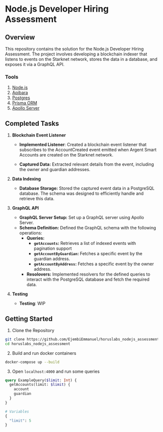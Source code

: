 # Node.js Developer Hiring Assessment

## Overview

This repository contains the solution for the Node.js Developer Hiring Assessment. The project involves developing a blockchain indexer that listens to events on the Starknet network, stores the data in a database, and exposes it via a GraphQL API.

### Tools
1. [Node.js](https://nodejs.org/en)
2. [Apibara](https://www.apibara.com/)
3. [Postgres](https://www.postgresql.org/)
4. [Prisma ORM](https://www.prisma.io/)
5. [Apollo Server](https://www.apollographql.com/)

## Completed Tasks

1. **Blockchain Event Listener**

    - **Implemented Listener**: Created a blockchain event listener that subscribes to the AccountCreated event emitted when Argent Smart Accounts are created on the Starknet network.

    - **Captured Data:** Extracted relevant details from the event, including the owner and guardian addresses.

2. **Data Indexing**

    - **Database Storage:** Stored the captured event data in a PostgreSQL database. The schema was designed to efficiently handle and retrieve this data.

3. **GraphQL API**

    - **GraphQL Server Setup:** Set up a GraphQL server using Apollo Server.
    - **Schema Definition:** Defined the GraphQL schema with the following operations:
        - **Queries:**
            - **`getAccounts`:** Retrieves a list of indexed events with pagination support
            - **`getAccountByGuardian`:** Fetches a specific event by the guardian address.
            - **`getAccountByAddress`:**  Fetches a specific event by the owner address.
        - **Resolovers:** Implemented resolvers for the defined queries to interact with the PostgreSQL database and fetch the required data.

4. **Testing**

    - **Testing**: WIP



## Getting Started

1. Clone the Repository

```bash
git clone https://github.com/EjembiEmmanuel/horuslabs_nodejs_assessment.git
cd horuslabs_nodejs_assessment
```

2. Build and run docker containers

```bash
docker-compose up --build
```

3. Open `localhost:4000` and run some queries

```Graphql
query ExampleQuery($limit: Int) {
  getAccounts(limit: $limit) {
    account
    guardian
  }
}

# Variables
{
  "limit": 5
}
```